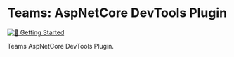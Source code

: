 <!-- Copyright (c) Microsoft Corporation. All rights reserved.-->
<!-- Licensed under the MIT License.-->

# Teams: AspNetCore DevTools Plugin

[![📖 Getting Started](https://img.shields.io/badge/📖%20Getting%20Started-blue?style=for-the-badge)](https://microsoft.github.io/teams-ai)

Teams AspNetCore DevTools Plugin.